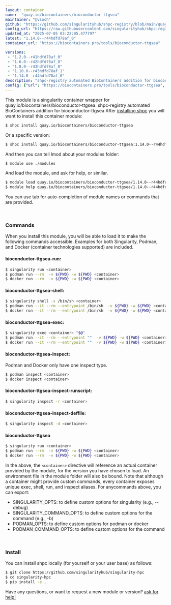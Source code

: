 ```yaml
---
layout: container
name:  "quay.io/biocontainers/bioconductor-ttgsea"
maintainer: "@vsoch"
github: "https://github.com/singularityhub/shpc-registry/blob/main/quay.io/biocontainers/bioconductor-ttgsea/container.yaml"
config_url: "https://raw.githubusercontent.com/singularityhub/shpc-registry/main/quay.io/biocontainers/bioconductor-ttgsea/container.yaml"
updated_at: "2025-07-05 03:22:05.477797"
latest: "1.14.0--r44hdfd78af_0"
container_url: "https://biocontainers.pro/tools/bioconductor-ttgsea"

versions:
 - "1.2.0--r41hdfd78af_0"
 - "1.6.0--r42hdfd78af_0"
 - "1.8.0--r43hdfd78af_0"
 - "1.10.0--r43hdfd78af_1"
 - "1.14.0--r44hdfd78af_0"
description: "shpc-registry automated BioContainers addition for bioconductor-ttgsea"
config: {"url": "https://biocontainers.pro/tools/bioconductor-ttgsea", "maintainer": "@vsoch", "description": "shpc-registry automated BioContainers addition for bioconductor-ttgsea", "latest": {"1.14.0--r44hdfd78af_0": "sha256:acf6890b2d1b5a13428c441669c6bcce4164060b3900ebb395e97f785d3a9332"}, "tags": {"1.2.0--r41hdfd78af_0": "sha256:837b5f521ff1387391df7b08d09760d60ccd3ff2a8d83b8c2cde249eb93562b5", "1.6.0--r42hdfd78af_0": "sha256:a6a59145b63bf13fa6c0e725ee78590698a5f2aebfce2a1d75574049d389c947", "1.8.0--r43hdfd78af_0": "sha256:6a6975cd1427d8b832030e1af562bdeab0ca78d4943f52bf4493a32dbf93bb3e", "1.10.0--r43hdfd78af_1": "sha256:8aa08ef571ea303074ed12211fb8b0adca1ab9b4d7de07e0436e891a2e5a64dd", "1.14.0--r44hdfd78af_0": "sha256:acf6890b2d1b5a13428c441669c6bcce4164060b3900ebb395e97f785d3a9332"}, "docker": "quay.io/biocontainers/bioconductor-ttgsea"}
---
```


This module is a singularity container wrapper for quay.io/biocontainers/bioconductor-ttgsea.
shpc-registry automated BioContainers addition for bioconductor-ttgsea
After [installing shpc](#install) you will want to install this container module:


```bash
$ shpc install quay.io/biocontainers/bioconductor-ttgsea
```

Or a specific version:

```bash
$ shpc install quay.io/biocontainers/bioconductor-ttgsea:1.14.0--r44hdfd78af_0
```

And then you can tell lmod about your modules folder:

```bash
$ module use ./modules
```

And load the module, and ask for help, or similar.

```bash
$ module load quay.io/biocontainers/bioconductor-ttgsea/1.14.0--r44hdfd78af_0
$ module help quay.io/biocontainers/bioconductor-ttgsea/1.14.0--r44hdfd78af_0
```

You can use tab for auto-completion of module names or commands that are provided.

<br>

### Commands

When you install this module, you will be able to load it to make the following commands accessible.
Examples for both Singularity, Podman, and Docker (container technologies supported) are included.

#### bioconductor-ttgsea-run:

```bash
$ singularity run <container>
$ podman run --rm  -v ${PWD} -w ${PWD} <container>
$ docker run --rm  -v ${PWD} -w ${PWD} <container>
```

#### bioconductor-ttgsea-shell:

```bash
$ singularity shell -s /bin/sh <container>
$ podman run --it --rm --entrypoint /bin/sh  -v ${PWD} -w ${PWD} <container>
$ docker run --it --rm --entrypoint /bin/sh  -v ${PWD} -w ${PWD} <container>
```

#### bioconductor-ttgsea-exec:

```bash
$ singularity exec <container> "$@"
$ podman run --it --rm --entrypoint ""  -v ${PWD} -w ${PWD} <container> "$@"
$ docker run --it --rm --entrypoint ""  -v ${PWD} -w ${PWD} <container> "$@"
```

#### bioconductor-ttgsea-inspect:

Podman and Docker only have one inspect type.

```bash
$ podman inspect <container>
$ docker inspect <container>
```

#### bioconductor-ttgsea-inspect-runscript:

```bash
$ singularity inspect -r <container>
```

#### bioconductor-ttgsea-inspect-deffile:

```bash
$ singularity inspect -d <container>
```



#### bioconductor-ttgsea

```bash
$ singularity run <container>
$ podman run --rm  -v ${PWD} -w ${PWD} <container>
$ docker run --rm  -v ${PWD} -w ${PWD} <container>
```


In the above, the `<container>` directive will reference an actual container provided
by the module, for the version you have chosen to load. An environment file in the
module folder will also be bound. Note that although a container
might provide custom commands, every container exposes unique exec, shell, run, and
inspect aliases. For anycommands above, you can export:

 - SINGULARITY_OPTS: to define custom options for singularity (e.g., --debug)
 - SINGULARITY_COMMAND_OPTS: to define custom options for the command (e.g., -b)
 - PODMAN_OPTS: to define custom options for podman or docker
 - PODMAN_COMMAND_OPTS: to define custom options for the command

<br>

### Install

You can install shpc locally (for yourself or your user base) as follows:

```bash
$ git clone https://github.com/singularityhub/singularity-hpc
$ cd singularity-hpc
$ pip install -e .
```

Have any questions, or want to request a new module or version? [ask for help!](https://github.com/singularityhub/singularity-hpc/issues)